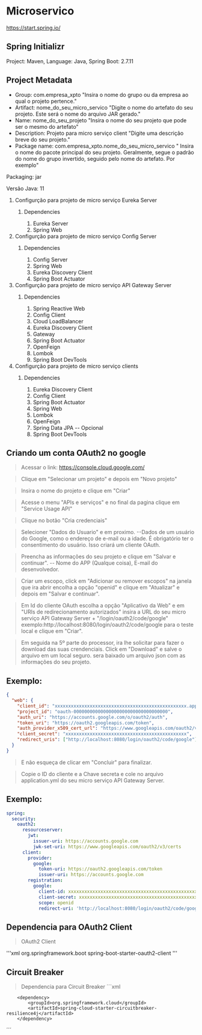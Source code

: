 # Microservico

https://start.spring.io/

## Spring Initializr

Project: Maven,
Language: Java,
Spring Boot: 2.7.11

## Project Metadata

<ul>
    <li>Group: com.empresa_xpto "Insira o nome do grupo ou da empresa ao qual o projeto pertence."</li>
    <li>Artifact: nome_do_seu_micro_servico "Digite o nome do artefato do seu projeto. Este será o nome do arquivo JAR gerado."</li>
    <li>Name: nome_do_seu_projeto "Insira o nome do seu projeto que pode ser o mesmo do artefato"</li>
    <li>Description: Projeto para micro serviço client "Digite uma descrição breve do seu projeto."</li>
    <li>Package name: com.empresa_xpto.nome_do_seu_micro_servico " Insira o nome do pacote principal do seu projeto. Geralmente, segue o padrão do nome do grupo invertido, seguido pelo nome do artefato. Por exemplo"</li>
</ul>

Packaging: jar

Versão Java: 11

<ol>
    <li>Configurção para projeto de micro serviço Eureka Server</li>
        <ol>
            <li>Dependencies</li>
                <ol>
                    <li>Eureka Server</li>
                    <li>Spring Web</li>
                </ol>
        </ol>
    <li>Configurção para projeto de micro serviço Config Server</li>
        <ol>
            <li>Dependencies</li>
                <ol>
                    <li>Config Server</li>
                    <li>Spring Web</li>
                    <li>Eureka Discovery Client</li>
                    <li>Spring Boot Actuator</li>
                </ol>
        </ol>
    <li>Configurção para projeto de micro serviço API Gateway Server</li>
        <ol>
            <li>Dependencies</li>
                <ol>
                    <li>Spring Reactive Web</li>
                    <li>Config Client</li>
                    <li>Cloud LoadBalancer</li>
                    <li>Eureka Discovery Client</li>
                    <li>Gateway</li>
                    <li>Spring Boot Actuator</li>
                    <li>OpenFeign</li>
                    <li>Lombok</li>
                    <li>Spring Boot DevTools</li>
                </ol>
        </ol>
    <li>Configurção para projeto de micro serviço clients</li>
        <ol>
            <li>Dependencies</li>
                <ol>
                    <li>Eureka Discovery Client</li>
                    <li>Config Client</li>
                    <li>Spring Boot Actuator</li>
                    <li>Spring Web</li>
                    <li>Lombok</li>
                    <li>OpenFeign</li>
                    <li>Spring Data JPA -- Opcional</li>
                    <li>Spring Boot DevTools</li>
                </ol>
        </ol>
</ol>

## Criando um conta OAuth2 no google

> Acessar o link: https://console.cloud.google.com/

> Clique em "Selecionar um projeto" e depois em "Novo projeto"

> Insira o nome do projeto e clique em "Criar"

> Acesse o menu "APIs e serviços" e no final da pagina clique em "Service Usage API"

> Clique no botão "Cria credenciais"

> Selecioner "Dados do Usuario" e em proximo. --Dados de um usuário do Google, como o endereço de e-mail ou a idade. É obrigatório ter o consentimento do usuário. Isso criará um cliente OAuth.

> Preencha as informações do seu projeto e clique em "Salvar e continuar". -- Nome do APP (Qualque coisa), E-mail do desenvolvedor.

> Criar um escopo, click em "Adicionar ou remover escopos" na janela que ira abrir encolha a opção "openid" e clique em "Atualizar" e depois em "Salvar e continuar".

> Em Id do cliente OAuth escolha a opção "Aplicativo da Web" e em "URIs de redirecionamento autorizados" insira a URL do seu micro serviço API Gateway Server + "/login/oauth2/code/google" exemplo:http://localhost:8080/login/oauth2/code/google para o teste local e clique em "Criar".

> Em seguida na 5º parte do processor, ira lhe solicitar para fazer o download das suas crendenciais. Click em "Download" e salve o arquivo em um local seguro. sera baixado um arquivo json com as informações do seu projeto.

## Exemplo:

```json
{
  "web": {
    "client_id": "xxxxxxxxxxxxxxxxxxxxxxxxxxxxxxxxxxxxxxxxxxxxxxxxx.apps.googleusercontent.com",
    "project_id": "oauth-00000000000000000000000000000000000",
    "auth_uri": "https://accounts.google.com/o/oauth2/auth",
    "token_uri": "https://oauth2.googleapis.com/token",
    "auth_provider_x509_cert_url": "https://www.googleapis.com/oauth2/v1/certs",
    "client_secret": "xxxxxxxxxxxxxxxxxxxxxxxxxxxxxxxxxxxxxxxxxxxxx",
    "redirect_uris": ["http://localhost:8080/login/oauth2/code/google"]
  }
}
```

> E não esqueça de clicar em "Concluir" para finalizar.

> Copie o ID do cliente e a Chave secreta e cole no arquivo application.yml do seu micro serviço API Gateway Server.

## Exemplo:

```yml
spring:
  security:
    oauth2:
      resourceserver:
        jwt:
          issuer-uri: https://accounts.google.com
          jwk-set-uri: https://www.googleapis.com/oauth2/v3/certs
      client:
        provider:
          google:
            token-uri: https://oauth2.googleapis.com/token
            issuer-uri: https://accounts.google.com
        registration:
          google:
            client-id: xxxxxxxxxxxxxxxxxxxxxxxxxxxxxxxxxxxxxxxxxxxxxxxxx.apps.googleusercontent.com
            client-secret: xxxxxxxxxxxxxxxxxxxxxxxxxxxxxxxxxxxxxxxxxxxxxxxxx
            scope: openid
            redirect-uri: 'http://localhost:8080/login/oauth2/code/google'
```

## Dependencia para OAuth2 Client

> OAuth2 Client

'''xml
<dependency>
<groupId>org.springframework.boot</groupId>
<artifactId>spring-boot-starter-oauth2-client</artifactId>
</dependency>
'''

## Circuit Breaker

> Dependencia para Circuit Breaker
> ´´´xml

    	<dependency>
    		<groupId>org.springframework.cloud</groupId>
    		<artifactId>spring-cloud-starter-circuitbreaker-resilience4j</artifactId>
    	</dependency>

´´´
